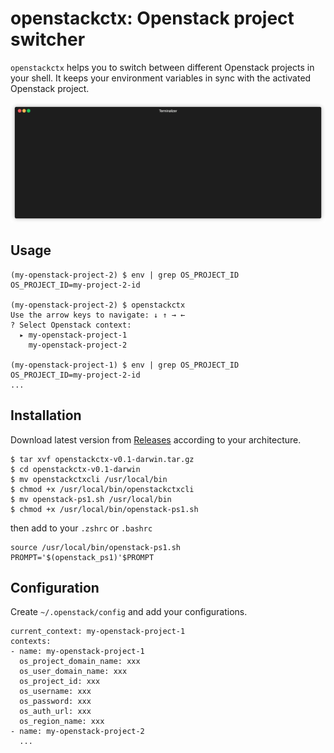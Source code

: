 # openstackctx: Openstack project switcher

`openstackctx` helps you to switch between different Openstack projects
in your shell.
It keeps your environment variables in sync with the activated Openstack project.

![Demo](img/openstackctx-demo.gif)

## Usage
```
(my-openstack-project-2) $ env | grep OS_PROJECT_ID
OS_PROJECT_ID=my-project-2-id

(my-openstack-project-2) $ openstackctx
Use the arrow keys to navigate: ↓ ↑ → ←
? Select Openstack context:
  ▸ my-openstack-project-1
    my-openstack-project-2

(my-openstack-project-1) $ env | grep OS_PROJECT_ID
OS_PROJECT_ID=my-project-2-id
... 
```

## Installation

Download latest version from [Releases](https://github.com/Hugoch/openstackctx/releases) according to 
your architecture.

```
$ tar xvf openstackctx-v0.1-darwin.tar.gz
$ cd openstackctx-v0.1-darwin
$ mv openstackctxcli /usr/local/bin
$ chmod +x /usr/local/bin/openstackctxcli
$ mv openstack-ps1.sh /usr/local/bin
$ chmod +x /usr/local/bin/openstack-ps1.sh
```
then add to your `.zshrc` or `.bashrc`
```
source /usr/local/bin/openstack-ps1.sh
PROMPT='$(openstack_ps1)'$PROMPT
```


## Configuration
Create `~/.openstack/config` and add your configurations.
```
current_context: my-openstack-project-1
contexts:
- name: my-openstack-project-1
  os_project_domain_name: xxx
  os_user_domain_name: xxx
  os_project_id: xxx
  os_username: xxx
  os_password: xxx
  os_auth_url: xxx
  os_region_name: xxx
- name: my-openstack-project-2
  ...
```